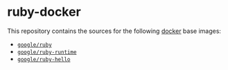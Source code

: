 ruby-docker
=============

This repository contains the sources for the following [docker](https://docker.io) base images:
- [`google/ruby`](/base)
- [`google/ruby-runtime`](/runtime)
- [`google/ruby-hello`](/hello)
